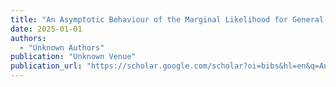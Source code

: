 ```yaml
---
title: "An Asymptotic Behaviour of the Marginal Likelihood for General Markov Models"
date: 2025-01-01
authors:
  - "Unknown Authors"
publication: "Unknown Venue"
publication_url: "https://scholar.google.com/scholar?oi=bibs&hl=en&q=An+Asymptotic+Behaviour+of+the+Marginal+Likelihood+for+General+Markov+Models"
---
```

